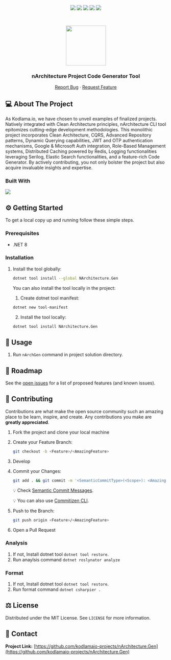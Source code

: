 <p align="center">
  <a href="https://github.com/kodlamaio-projects/nArchitecture.Gen/graphs/contributors"><img src="https://img.shields.io/github/contributors/kodlamaio-projects/nArchitecture.Gen.svg?style=for-the-badge"></a>
  <a href="https://github.com/kodlamaio-projects/nArchitecture.Gen/network/members"><img src="https://img.shields.io/github/forks/kodlamaio-projects/nArchitecture.Gen.svg?style=for-the-badge"></a>
  <a href="https://github.com/kodlamaio-projects/nArchitecture.Gen/stargazers"><img src="https://img.shields.io/github/stars/kodlamaio-projects/nArchitecture.Gen.svg?style=for-the-badge"></a>
  <a href="https://github.com/kodlamaio-projects/nArchitecture.Gen/issues"><img src="https://img.shields.io/github/issues/kodlamaio-projects/nArchitecture.Gen.svg?style=for-the-badge"></a>
  <a href="https://github.com/kodlamaio-projects/nArchitecture.Gen/blob/master/LICENSE"><img src="https://img.shields.io/github/license/kodlamaio-projects/nArchitecture.Gen.svg?style=for-the-badge"></a>
</p><br />

<p align="center">
  <a href="https://github.com/kodlamaio-projects/nArchitecture.Gen"><img src="https://user-images.githubusercontent.com/53148314/194872467-827dc967-acee-4bca-88a2-59ed5695bebf.png" height="125"></a>
  <h3 align="center">nArchitecture Project Code Generator Tool
</h3>
  <p align="center">
    <!-- PROJECT_DESCRIPTION -->
    <!-- <br />
    <a href="https://github.com/kodlamaio-projects/nArchitecture.Gen"><strong>Explore the docs »</strong></a>
    <br /> -->
    <!-- <br />
    <a href="https://github.com/kodlamaio-projects/nArchitecture.Gen">View Demo</a>
    · -->
    <a href="https://github.com/kodlamaio-projects/nArchitecture.Gen/issues">Report Bug</a>
    ·
    <a href="https://github.com/kodlamaio-projects/nArchitecture.Gen/discussions">Request Feature</a>
  </p>
</p>

## 💻 About The Project

As Kodlama.io, we have chosen to unveil examples of finalized projects. Natively integrated with Clean Architecture principles, nArchitecture CLI tool epitomizes cutting-edge development methodologies. This monolithic project incorporates Clean Architecture, CQRS, Advanced Repository patterns, Dynamic Querying capabilities, JWT and OTP authentication mechanisms, Google & Microsoft Auth integration, Role-Based Management systems, Distributed Caching powered by Redis, Logging functionalities leveraging Serilog, Elastic Search functionalities, and a feature-rich Code Generator. By actively contributing, you not only bolster the project but also acquire invaluable insights and expertise.

### Built With

[![](https://img.shields.io/badge/.NET%20Core-512BD4?style=for-the-badge&logo=dotnet&logoColor=white)](https://learn.microsoft.com/tr-tr/dotnet/welcome)

## ⚙️ Getting Started

To get a local copy up and running follow these simple steps.

### Prerequisites

- .NET 8

### Installation

1. Install the tool globally:
   ```sh
   dotnet tool install --global NArchitecture.Gen
   ```
   

   You can also install the tool locally in the project:
   1. Create dotnet tool manifest:
   ```sh
   dotnet new tool-manifest
   ```
   2. Install the tool locally:
   ```sh
   dotnet tool install NArchitecture.Gen
   ```
## 🚀 Usage

1. Run `nArchGen` command in project solution directory.

## 🚧 Roadmap

See the [open issues](https://github.com/kodlamaio-projects/nArchitecture.Gen/issues) for a list of proposed features (and known issues).

## 🤝 Contributing

Contributions are what make the open source community such an amazing place to be learn, inspire, and create. Any contributions you make are **greatly appreciated**.

1. Fork the project and clone your local machine
2. Create your Feature Branch:
    ```sh 
    git checkout -b <Feature>/<AmazingFeature>
    ```
3. Develop
4. Commit your Changes:
    ```sh
    git add . && git commit -m '<SemanticCommitType>(<Scope>): <AmazingFeature>'
    ```
   💡 Check [Semantic Commit Messages](./docs/Semantic%20Commit%20Messages.md).

   💡 You can also use [Commitizen CLI](https://github.com/commitizen/cz-cli).
   
5. Push to the Branch:
   ```sh
   git push origin <Feature>/<AmazingFeature>
   ```
6. Open a Pull Request

### Analysis

1. If not, Install dotnet tool `dotnet tool restore`.
2. Run anaylsis command `dotnet roslynator analyze`

### Format

1. If not, Install dotnet tool `dotnet tool restore`.
2. Run format command `dotnet csharpier .`

## ⚖️ License

Distributed under the MIT License. See `LICENSE` for more information.

## 📧 Contact

**Project Link:** [https://github.com/kodlamaio-projects/nArchitecture.Gen](https://github.com/kodlamaio-projects/nArchitecture.Gen)

<!-- ## 🙏 Acknowledgements
- []() -->
